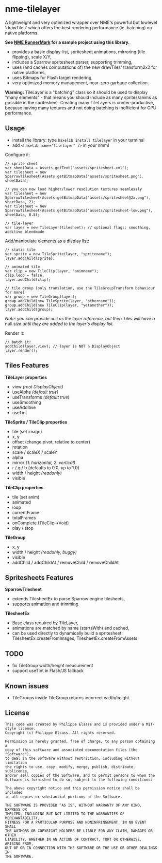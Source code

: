 nme-tilelayer
=============

A lightweight and very optimized wrapper over NME's powerful but lowlevel 'drawTiles' which offers the best rendering performance 
(ie. batching) on native platforms.

**See [NME RunnerMark][1] for a sample project using this library.**

 - provides a basic display-list, spritesheet animations, mirroring (tile flipping), scale X/Y,
 - includes a Sparrow spritesheet parser, supporting trimming,
 - uses (and caches computations of) the new drawTiles' transform2x2 for native platforms,
 - uses Bitmaps for Flash target rendering,
 - very optimized memory management, near-zero garbage collection.

**Warning:** TileLayer is a "batching" class so it should be used to display "many elements" - that means you should 
include as many sprites/anims as possible in the spritesheet. Creating many TileLayers is conter-productive, because 
having many textures and not doing batching is inefficient for GPU performance.

Usage
-----
- install the library: type `haxelib install tilelayer` in your terminal
- add `<haxelib name="tilelayer" />` in your nmml

Configure it:

```as3
// sprite sheet
var sheetData = Assets.getText("assets/spritesheet.xml");
var tilesheet = new SparrowTilesheet(Assets.getBitmapData("assets/spritesheet.png"), sheetData);

// you can now load higher/lower resolution textures seamlessly
var tilesheet = new SparrowTilesheet(Assets.getBitmapData("assets/spritesheet@2x.png"), sheetData, 2);
var tilesheet = new SparrowTilesheet(Assets.getBitmapData("assets/spritesheet-low.png"), sheetData, 0.5);

// tile-layer
var layer = new TileLayer(tilesheet); // optional flags: smoothing, additive blendmode
```

Add/manipulate elements as a display list:

```as3
// static tile
var sprite = new TileSprite(layer, "spritename");
layer.addChild(sprite);

// animated tile
var clip = new TileClip(layer, "animname");
clip.loop = false;
layer.addChild(clip);

// tile group (only translation, use the TileGroupTransform behaviour for more)
var group = new TileGroup(layer);
group.addChild(new TileSprite(layer, "othername"));
group.addChild(new TileClip(layer, "yetanother"));
layer.addChild(group);
```
*Note: you can provide* null *as the layer reference, but then Tiles will have a* null *size until 
they are added to the layer's display list.*

Render it:

```as3
// batch it!
addChild(layer.view); // layer is NOT a DisplayObject
layer.render();
```

Tiles Features
--------------

**TileLayer properties**
 - view *(root DisplayObject)*
 - useAlpha *(default true)*
 - useTransforms *(default true)*
 - useSmoothing
 - useAdditive
 - useTint

**TileSprite / TileClip properties**
 - tile (set image)
 - x, y
 - offset (change pivot, relative to center)
 - rotation
 - scale / scaleX / scaleY
 - alpha
 - mirror *(1: horizontal, 2: vertical)*
 - r / g / b (defaults to 0.0, up to 1.0)
 - width / height *(readonly)*
 - visible

**TileClip properties**
 - tile (set anim)
 - animated
 - loop
 - currentFrame
 - totalFrames
 - onComplete (TileClip->Void)
 - play / stop

**TileGroup**
 - x, y
 - width / height *(readonly, buggy)*
 - visible
 - addChild / addChildAt / removeChild / removeChildAt

Spritesheets Features
---------------------

**SparrowTilesheet**
 - extends TilesheetEx to parse Sparrow engine tilesheets,
 - supports animation and trimming.

**TilesheetEx**
 - Base class required by TileLayer,
 - animations are matched by name (startsWith) and cached,
 - can be used directly to dynamically build a spritesheet: TilesheetEx.createFromImages, TilesheetEx.createFromAssets

TODO
----
 - fix TileGroup width/height measurement
 - support useTint in Flash/JS fallback

Known issues
------------
 - TileGroups inside TileGroup returns incorrect width/height.

License
-------

    This code was created by Philippe Elsass and is provided under a MIT-style license. 
    Copyright (c) Philippe Elsass. All rights reserved.

    Permission is hereby granted, free of charge, to any person obtaining a 
    copy of this software and associated documentation files (the "Software"),
    to deal in the Software without restriction, including without limitation
    the rights to use, copy, modify, merge, publish, distribute, sublicense,
    and/or sell copies of the Software, and to permit persons to whom the
    Software is furnished to do so, subject to the following conditions:

    The above copyright notice and this permission notice shall be included
    in all copies or substantial portions of the Software.

    THE SOFTWARE IS PROVIDED “AS IS”, WITHOUT WARRANTY OF ANY KIND, EXPRESS OR
    IMPLIED, INCLUDING BUT NOT LIMITED TO THE WARRANTIES OF MERCHANTABILITY,
    FITNESS FOR A PARTICULAR PURPOSE AND NONINFRINGEMENT. IN NO EVENT SHALL 
    THE AUTHORS OR COPYRIGHT HOLDERS BE LIABLE FOR ANY CLAIM, DAMAGES OR OTHER
    LIABILITY, WHETHER IN AN ACTION OF CONTRACT, TORT OR OTHERWISE, ARISING FROM,
    OUT OF OR IN CONNECTION WITH THE SOFTWARE OR THE USE OR OTHER DEALINGS IN
    THE SOFTWARE.

[1]:https://github.com/elsassph/nme-runnermark

